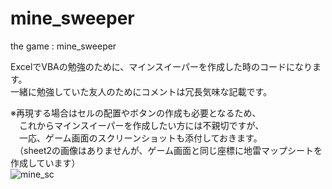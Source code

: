 # mine_sweeper
the game : mine_sweeper

ExcelでVBAの勉強のために、マインスイーパーを作成した時のコードになります。  
一緒に勉強していた友人のためにコメントは冗長気味な記載です。    

※再現する場合はセルの配置やボタンの作成も必要となるため、  
　これからマインスイーパーを作成したい方には不親切ですが、  
　一応、ゲーム画面のスクリーンショットも添付しておきます。  
　（sheet2の画像はありませんが、ゲーム画面と同じ座標に地雷マップシートを作成しています）  
![mine_sc](https://user-images.githubusercontent.com/58933271/138200949-406575a3-993e-4fa0-9f97-335b5a6e1c89.jpg)
